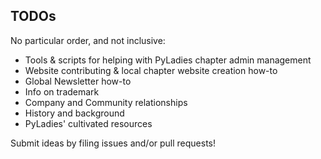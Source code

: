 ## TODOs

No particular order, and not inclusive:

* Tools & scripts for helping with PyLadies chapter admin management
* Website contributing & local chapter website creation how-to
* Global Newsletter how-to
* Info on trademark
* Company and Community relationships
* History and background
* PyLadies' cultivated resources

Submit ideas by filing issues and/or pull requests!